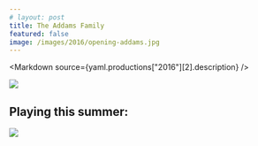 ```yaml
---
# layout: post
title: The Addams Family
featured: false
image: /images/2016/opening-addams.jpg
---
```


<script lang="ts">
  import Markdown from "$components/Markdown.svelte"
  import yaml from "$data/_yaml"
</script>

<Markdown source={yaml.productions["2016"][2].description} />

![](/images/2016/opening-addams.jpg)

## Playing this summer:

![](/images/2016/seasonslide2016.jpg)
